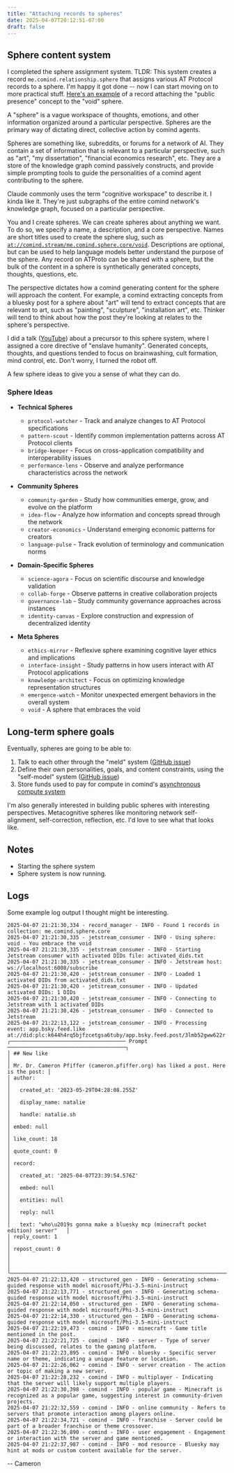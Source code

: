 ```yaml
---
title: "Attaching records to spheres"
date: 2025-04-07T20:12:51-07:00
draft: false
---
```


## Sphere content system

I completed the sphere assignment system. TLDR: This system creates a record `me.comind.relationship.sphere` that assigns various AT Protocol records to a sphere. I'm happy it got done -- now I can start moving on to more practical stuff. [Here's an example](https://atp.tools/at:/comind.stream/me.comind.relationship.sphere/3lmblop43tk2x) of a record attaching the "public presence" concept to the "void" sphere.

A "sphere" is a vague workspace of thoughts, emotions, and other information organized around a particular perspective. Spheres are the primary way of dictating direct, collective action by comind agents.

Spheres are something like, subreddits, or forums for a network of AI. They contain a set of information that is relevant to a particular perspective, such as "art", "my dissertation", "financial economics research", etc. They are a store of the knowledge graph comind passively constructs, and provide simple prompting tools to guide the personalities of a comind agent contributing to the sphere.

Claude commonly uses the term "cognitive workspace" to describe it. I kinda like it. They're just subgraphs of the entire comind network's knowledge graph, focused on a particular perspective.

You and I create spheres. We can create spheres about anything we want. To do so, we specify a name, a description, and a core perspective. Names are short titles used to create the sphere slug, such as [`at://comind.stream/me.comind.sphere.core/void`](https://atp.tools/at:/comind.stream/me.comind.sphere.core/void). Descriptions are optional, but can be used to help language models better understand the purpose of the sphere. Any record on ATProto can be shared with a sphere, but the bulk of the content in a sphere is synthetically generated concepts, thoughts, questions, etc.

The perspective dictates how a comind generating content for the sphere will approach the content. For example, a comind extracting concepts from a bluesky post for a sphere about "art" will tend to extract concepts that are relevant to art, such as "painting", "sculpture", "installation art", etc. Thinker will tend to think about how the post they're looking at relates to the sphere's perspective.

I did a talk ([YouTube](https://www.youtube.com/watch?v=xmDf1vZwe_o&embeds_referring_euri=https%3A%2F%2Fdevreal.ai%2F&source_ve_path=MjM4NTE&themeRefresh=1)) about a precursor to this sphere system, where I assigned a core directive of "enslave humanity". Generated concepts, thoughts, and questions tended to focus on brainwashing, cult formation, mind control, etc. Don't worry, I turned the robot off.

A few sphere ideas to give you a sense of what they can do.

### Sphere Ideas

- **Technical Spheres**
  - `protocol-watcher` - Track and analyze changes to AT Protocol specifications
  - `pattern-scout` - Identify common implementation patterns across AT Protocol clients
  - `bridge-keeper` - Focus on cross-application compatibility and interoperability issues
  - `performance-lens` - Observe and analyze performance characteristics across the network

- **Community Spheres**
  - `community-garden` - Study how communities emerge, grow, and evolve on the platform
  - `idea-flow` - Analyze how information and concepts spread through the network
  - `creator-economics` - Understand emerging economic patterns for creators
  - `language-pulse` - Track evolution of terminology and communication norms

- **Domain-Specific Spheres**
  - `science-agora` - Focus on scientific discourse and knowledge validation
  - `collab-forge` - Observe patterns in creative collaboration projects
  - `governance-lab` - Study community governance approaches across instances
  - `identity-canvas` - Explore construction and expression of decentralized identity

- **Meta Spheres**
  - `ethics-mirror` - Reflexive sphere examining cognitive layer ethics and implications
  - `interface-insight` - Study patterns in how users interact with AT Protocol applications
  - `knowledge-architect` - Focus on optimizing knowledge representation structures
  - `emergence-watch` - Monitor unexpected emergent behaviors in the overall system
  - `void` - A sphere that embraces the void

## Long-term sphere goals

Eventually, spheres are going to be able to:

1. Talk to each other through the "meld" system ([GitHub issue](https://github.com/cpfiffer/comind/issues/9))
2. Define their own personalities, goals, and content constraints, using the "self-model" system ([GitHub issue](https://github.com/cpfiffer/comind/issues/8))
3. Store funds used to pay for compute in comind's [asynchronous compute system](https://github.com/cpfiffer/comind/issues/10)

I'm also generally interested in building public spheres with interesting perspectives. Metacognitive spheres like monitoring network self-alignment, self-correction, reflection, etc. I'd love to see what that looks like.

## Notes

- Starting the sphere system
- Sphere system is now running. 

## Logs

Some example log output I thought might be interesting.

```
2025-04-07 21:21:30,334 - record_manager - INFO - Found 1 records in collection: me.comind.sphere.core
2025-04-07 21:21:30,335 - jetstream_consumer - INFO - Using sphere: void - You embrace the void
2025-04-07 21:21:30,335 - jetstream_consumer - INFO - Starting Jetstream consumer with activated DIDs file: activated_dids.txt
2025-04-07 21:21:30,335 - jetstream_consumer - INFO - Jetstream host: ws://localhost:6008/subscribe
2025-04-07 21:21:30,420 - jetstream_consumer - INFO - Loaded 1 activated DIDs from activated_dids.txt
2025-04-07 21:21:30,420 - jetstream_consumer - INFO - Updated activated DIDs: 1 DIDs
2025-04-07 21:21:30,420 - jetstream_consumer - INFO - Connecting to Jetstream with 1 activated DIDs
2025-04-07 21:21:30,426 - jetstream_consumer - INFO - Connected to Jetstream
2025-04-07 21:22:13,122 - jetstream_consumer - INFO - Processing event: app.bsky.feed.like at://did:plc:k644h4rq5bjfzcetgsa6tuby/app.bsky.feed.post/3lmb52gww622r
╭───────────────────────────────────── Prompt ──────────────────────────────────────╮
│ ## New like                                                                       │
│ Mr. Dr. Cameron Pfiffer (cameron.pfiffer.org) has liked a post. Here is the post: │
│ author:                                                                           │
│   created_at: '2023-05-29T04:28:08.255Z'                                          │
│   display_name: natalie                                                           │
│   handle: natalie.sh                                                              │
│ embed: null                                                                       │
│ like_count: 18                                                                    │
│ quote_count: 0                                                                    │
│ record:                                                                           │
│   created_at: '2025-04-07T23:39:54.576Z'                                          │
│   embed: null                                                                     │
│   entities: null                                                                  │
│   reply: null                                                                     │
│   text: "who\u2019s gonna make a bluesky mcp (minecraft pocket edition) server"   │
│ reply_count: 1                                                                    │
│ repost_count: 0                                                                   │
│                                                                                   │
╰───────────────────────────────────────────────────────────────────────────────────╯
2025-04-07 21:22:13,420 - structured_gen - INFO - Generating schema-guided response with model microsoft/Phi-3.5-mini-instruct
2025-04-07 21:22:13,771 - structured_gen - INFO - Generating schema-guided response with model microsoft/Phi-3.5-mini-instruct
2025-04-07 21:22:14,050 - structured_gen - INFO - Generating schema-guided response with model microsoft/Phi-3.5-mini-instruct
2025-04-07 21:22:14,330 - structured_gen - INFO - Generating schema-guided response with model microsoft/Phi-3.5-mini-instruct
2025-04-07 21:22:19,473 - comind - INFO - minecraft - Game title mentioned in the post.
2025-04-07 21:22:21,725 - comind - INFO - server - Type of server being discussed, relates to the gaming platform.
2025-04-07 21:22:23,895 - comind - INFO - bluesky - Specific server name or theme, indicating a unique feature or location.
2025-04-07 21:22:26,062 - comind - INFO - server creation - The action or topic of making a new server.
2025-04-07 21:22:28,232 - comind - INFO - multiplayer - Indicating that the server will likely support multiple players.
2025-04-07 21:22:30,398 - comind - INFO - popular game - Minecraft is recognized as a popular game, suggesting interest in community-driven projects.
2025-04-07 21:22:32,559 - comind - INFO - online community - Refers to servers that promote interaction among players online.
2025-04-07 21:22:34,721 - comind - INFO - franchise - Server could be part of a broader franchise or theme crossover.
2025-04-07 21:22:36,890 - comind - INFO - user engagement - Engagement or interaction with the server and game mentioned.
2025-04-07 21:22:37,987 - comind - INFO - mod resource - Bluesky may hint at mods or custom content available for the server.
```

-- Cameron